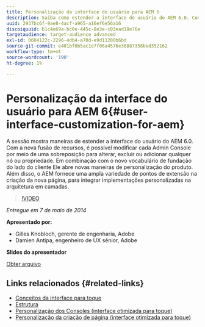 ```yaml
---
title: Personalização da interface do usuário para AEM 6
description: Saiba como estender a interface do usuário do AEM 6.0. Com a nova fusão de recursos, é possível modificar cada Admin Console por meio de uma sobreposição para alterar, excluir ou adicionar qualquer nó ou propriedade.
uuid: 2937bc6f-9ae8-4acf-a965-a16ef6e56a16
discoiquuid: b1c4e69a-bc0e-445c-8e3e-c03ead18e76e
targetaudience: target-audience advanced
exl-id: 0604122c-2296-4db4-a70d-e9d11280b6bd
source-git-commit: e401bf0b5ac1e7f06a4576e36887358bed352162
workflow-type: tm+mt
source-wordcount: '190'
ht-degree: 1%

---
```


# Personalização da interface do usuário para AEM 6{#user-interface-customization-for-aem}

A sessão mostra maneiras de estender a interface do usuário do AEM 6.0. Com a nova fusão de recursos, é possível modificar cada Admin Console por meio de uma sobreposição para alterar, excluir ou adicionar qualquer nó ou propriedade. Em combinação com o novo vocabulário de fundação do lado do cliente Ele abre novas maneiras de personalização do produto. Além disso, o AEM fornece uma ampla variedade de pontos de extensão na criação da nova página, para integrar implementações personalizadas na arquitetura em camadas.

>[!VIDEO](https://video.tv.adobe.com/v/19519/?quality=9)

*Entregue em 7 de maio de 2014*

**Apresentado por:**

* Gilles Knobloch, gerente de engenharia, Adobe
* Damien Antipa, engenheiro de UX sênior, Adobe

**Slides do apresentador**

[Obter arquivo](assets/user-interface-customization-for-aem6.pdf)

## Links relacionados {#related-links}

* [Conceitos da interface para toque](https://docs.adobe.com/docs/en/aem/6-0/develop/the-basics/touch-ui-concepts.html)
* [Estrutura](https://docs.adobe.com/docs/en/aem/6-0/develop/the-basics/touch-ui-structure.html)
* [Personalização dos Consoles (interface otimizada para toque)](https://docs.adobe.com/docs/en/aem/6-0/develop/extending/customizing-consoles-touch.html)
* [Personalização da criação de página (interface otimizada para toque)](https://docs.adobe.com/docs/en/aem/6-0/develop/extending/customizing-page-authoring-touch.html)
